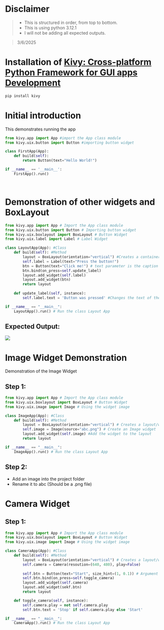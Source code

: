 
# Disclaimer
> - This is structured in order, from top to bottom. 
> - This is using python 3.12.1
> - I will not be adding all expected outputs. 

> 3/6/2025

# Installation of [Kivy: Cross-platform Python Framework for GUI apps Development](https://kivy.org/)
```cmd
pip install kivy
```

# Initial introduction
This demonstrates running the app
```python title:project/sameple1.py
from kivy.app import App #import the App class module
from kivy.uix.button import Button #importing button widget

class FirstApp(App): 
	def build(self):
		return Button(text="Hello World!")

if __name__ == '__main__':
	FirstApp().run()




```


# Demonstration of other widgets and BoxLayout
```python title:project/sameple1.py
from kivy.app import App # Import the App class module
from kivy.uix.button import Button # Importing button widget
from kivy.uix.boxlayout import BoxLayout # Button Widget
from kivy.uix.label import Label # Label Widget

class LayoutApp(App): #Class
	def build(self): #Method
		layout = BoxLayout(orientation="vertical") #Creates a container, Orientation is vertial by default (Top to Bottom)
		self.label = Label(text="Press the button!")
		btn = Button(text="Click me!") # text parameter is the caption
		btn.bind(on_press=self.update_label)
		layout.add_widget(self.label)
		layout.add_widget(btn)
		return layout
		
	def update_label(self, instance): 
		self.label.text = 'Button was pressed' #Changes the text of the label to this.

if __name__ == "__main__": 
	LayoutApp().run() # Run the class Layout App

```
## Expected Output: 
![](https://i.imgur.com/lBnLbhi.png)


# Image Widget Demonstration
Demonstration of the Image Widget

## Step 1:
```python title:project/example1.py
from kivy.app import App # Import the App class module
from kivy.uix.boxlayout import BoxLayout # Button Widget
from kivy.uix.image import Image # Using the widget image

class ImageApp(App): #Class
	def build(self): #Method
		layout = BoxLayout(orientation="vertical") # Creates a layout/window
		self.image = Image(source="abc.png") # Create an Image widget
		layout.add_widget(self.image) #Add the widget to the layout
		return layout

if __name__ == "__main__": 
	ImageApp().run() # Run the class Layout App

```

## Step 2: 
- Add an image into the project folder
- Rename it to abc (Should be a .png file)

# Camera Widget
## Step 1:
```python title:project/example1.py
from kivy.app import App # Import the App class module
from kivy.uix.boxlayout import BoxLayout # Button Widget
from kivy.uix.image import Image # Using the widget image

class CameraApp(App): #Class
	def build(self): #Method
		layout = BoxLayout(orientation="vertical") # Creates a layout/window
		self.camera = Camera(resoution=(640, 480), play=False)
		
		self.btn = Button(text="Start", size_hint=(1, 0.1)) # Argument 1: Width (100% width), Argument 2: Height (10% height)
		self.btn.bind(on_press=self.toggle_camera)
		layout.add_widget(self.camera)
		layout.add_widget(sekf.btn)
		return layout

	def toggle_camera(self, instance):
		self.camera.play = not self.camera.play
		self.btn.text = 'Stop' if self.camera.play else 'Start'

if __name__ == "__main__": 
	CameraApp().run() # Run the class Layout App

```